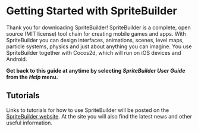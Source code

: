 # Getting Started with SpriteBuilder
Thank you for downloading SpriteBuilder! SpriteBuilder is a complete, open source (MIT license) tool chain for creating mobile games and apps. With SpriteBuilder you can design interfaces, animations, scenes, level maps, particle systems, physics and just about anything you can imagine. You use SpriteBuilder together with Cocos2d, which will run on iOS devices and Android.

**Get back to this guide at anytime by selecting *SpriteBuilder User Guide* from the *Help* menu.**

## Tutorials
Links to tutorials for how to use SpriteBuilder will be posted on the [SpriteBuilder website](http://spritebuilder.com). At the site you will also find the latest news and other useful information.
